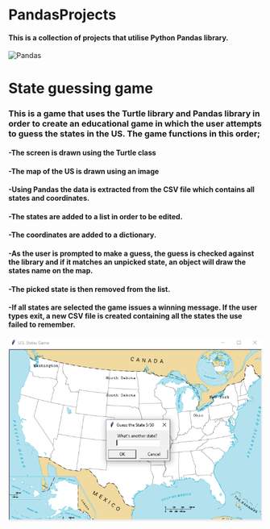 # PandasProjects

#### This is a collection of projects that utilise Python Pandas library. 
![Pandas](https://geo-python.github.io/site/_images/pandas_logo.png)

# State guessing game
### This is a game that uses the Turtle library and Pandas library in order to create an educational game in which the user attempts to guess the states in the US. The game functions in this order;
#### -The screen is drawn using the Turtle class
#### -The map of the US is drawn using an image
#### -Using Pandas the data is extracted from the CSV file which contains all states and coordinates. 
#### -The states are added to a list in order to be edited.
#### -The coordinates are added to a dictionary. 
#### -As the user is prompted to make a guess, the guess is checked against the library and if it matches an unpicked state, an object will draw the states name on the map.
#### -The picked state is then removed from the list. 
#### -If all states are selected the game issues a winning message. If the user types exit, a new CSV file is created containing all the states the use failed to remember. 
![Pandas game](https://github.com/PureJD/PandasProjects/blob/main/country_guessing_game/game_image.png?raw=true)







